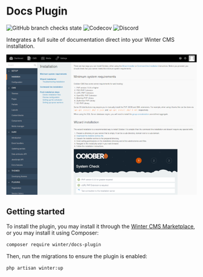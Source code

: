 # Docs Plugin

![GitHub branch checks state](https://img.shields.io/github/checks-status/wintercms/wn-docs-plugin/main?label=tests&style=flat-square)
![Codecov](https://img.shields.io/codecov/c/github/wintercms/wn-docs-plugin?style=flat-square)
![Discord](https://img.shields.io/discord/816852513684193281?label=discord&style=flat-square)

Integrates a full suite of documentation direct into your Winter CMS installation.

![Screenshot](./.github/screenshot.png?raw=true)

## Getting started

To install the plugin, you may install it through the [Winter CMS Marketplace](https://github.com/wintercms/wn-docs-plugin), or you may install it using Composer:

```bash
composer require winter/docs-plugin
```

Then, run the migrations to ensure the plugin is enabled:

```bash
php artisan winter:up
```
